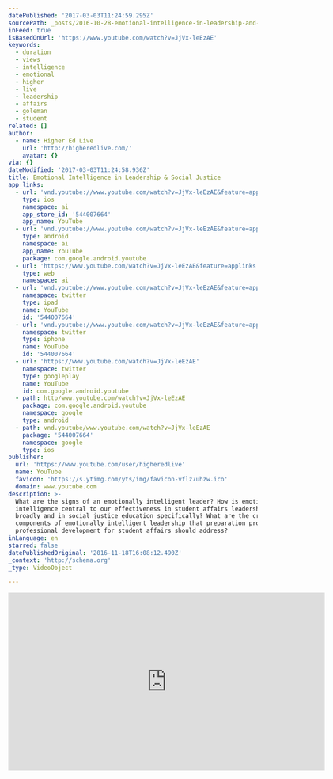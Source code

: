 ```yaml
---
datePublished: '2017-03-03T11:24:59.295Z'
sourcePath: _posts/2016-10-28-emotional-intelligence-in-leadership-and-social-justice.md
inFeed: true
isBasedOnUrl: 'https://www.youtube.com/watch?v=JjVx-leEzAE'
keywords:
  - duration
  - views
  - intelligence
  - emotional
  - higher
  - live
  - leadership
  - affairs
  - goleman
  - student
related: []
author:
  - name: Higher Ed Live
    url: 'http://higheredlive.com/'
    avatar: {}
via: {}
dateModified: '2017-03-03T11:24:58.936Z'
title: Emotional Intelligence in Leadership & Social Justice
app_links:
  - url: 'vnd.youtube://www.youtube.com/watch?v=JjVx-leEzAE&feature=applinks'
    type: ios
    namespace: ai
    app_store_id: '544007664'
    app_name: YouTube
  - url: 'vnd.youtube://www.youtube.com/watch?v=JjVx-leEzAE&feature=applinks'
    type: android
    namespace: ai
    app_name: YouTube
    package: com.google.android.youtube
  - url: 'https://www.youtube.com/watch?v=JjVx-leEzAE&feature=applinks'
    type: web
    namespace: ai
  - url: 'vnd.youtube://www.youtube.com/watch?v=JjVx-leEzAE&feature=applinks'
    namespace: twitter
    type: ipad
    name: YouTube
    id: '544007664'
  - url: 'vnd.youtube://www.youtube.com/watch?v=JjVx-leEzAE&feature=applinks'
    namespace: twitter
    type: iphone
    name: YouTube
    id: '544007664'
  - url: 'https://www.youtube.com/watch?v=JjVx-leEzAE'
    namespace: twitter
    type: googleplay
    name: YouTube
    id: com.google.android.youtube
  - path: http/www.youtube.com/watch?v=JjVx-leEzAE
    package: com.google.android.youtube
    namespace: google
    type: android
  - path: vnd.youtube/www.youtube.com/watch?v=JjVx-leEzAE
    package: '544007664'
    namespace: google
    type: ios
publisher:
  url: 'https://www.youtube.com/user/higheredlive'
  name: YouTube
  favicon: 'https://s.ytimg.com/yts/img/favicon-vflz7uhzw.ico'
  domain: www.youtube.com
description: >-
  What are the signs of an emotionally intelligent leader? How is emotional
  intelligence central to our effectiveness in student affairs leadership
  broadly and in social justice education specifically? What are the critical
  components of emotionally intelligent leadership that preparation programs and
  professional development for student affairs should address?
inLanguage: en
starred: false
datePublishedOriginal: '2016-11-18T16:08:12.490Z'
_context: 'http://schema.org'
_type: VideoObject

---
```

<iframe src="https://cdn.embedly.com/widgets/media.html?src=https%3A%2F%2Fwww.youtube.com%2Fembed%2FJjVx-leEzAE%3Ffeature%3Doembed&amp;url=http%3A%2F%2Fwww.youtube.com%2Fwatch%3Fv%3DJjVx-leEzAE&amp;image=https%3A%2F%2Fi.ytimg.com%2Fvi%2FJjVx-leEzAE%2Fhqdefault.jpg&amp;key=b7d04c9b404c499eba89ee7072e1c4f7&amp;type=text%2Fhtml&amp;schema=youtube" width="640" height="360" scrolling="no" frameborder="0" allowfullscreen="" style=""></iframe>